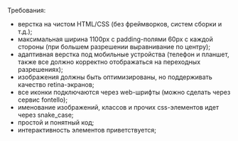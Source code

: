 Требования:

- верстка на чистом HTML/CSS (без фреймворков, систем сборки и т.д.);
- максимальная ширина 1100px с padding-полями 60px с каждой стороны (при большем разрешении выравнивание по центру);
- адаптивная верстка под мобильные устройства (телефон и планшет, также все должно корректно отображаться на переходных разрешениях);
- изображения должны быть оптимизированы, но поддерживать качество retina-экранов;
- все иконки подключаются через web-шрифты (можно сделать через сервис fontello);
- именование изображений, классов и прочих css-элементов идет через snake_case;
- простой и понятный код;
- интерактивность элементов приветствуется;
